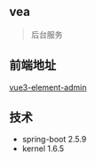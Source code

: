 ## vea
> 后台服务

## 前端地址

[vue3-element-admin](https://github.com/guoshiqiufeng/vue3-element-admin)

## 技术
- spring-boot 2.5.9
- kernel 1.6.5